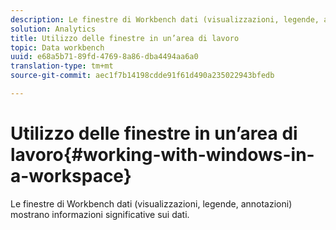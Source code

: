 ```yaml
---
description: Le finestre di Workbench dati (visualizzazioni, legende, annotazioni) mostrano informazioni significative sui dati.
solution: Analytics
title: Utilizzo delle finestre in un’area di lavoro
topic: Data workbench
uuid: e68a5b71-89fd-4769-8a86-dba4494aa6a0
translation-type: tm+mt
source-git-commit: aec1f7b14198cdde91f61d490a235022943bfedb

---
```



# Utilizzo delle finestre in un’area di lavoro{#working-with-windows-in-a-workspace}

Le finestre di Workbench dati (visualizzazioni, legende, annotazioni) mostrano informazioni significative sui dati.

